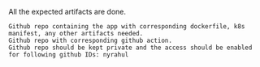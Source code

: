 All the expected artifacts are done.

    Github repo containing the app with corresponding dockerfile, k8s manifest, any other artifacts needed.
    Github repo with corresponding github action.
    Github repo should be kept private and the access should be enabled for following github IDs: nyrahul
